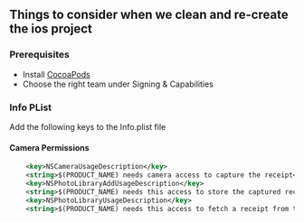 ## Things to consider when we clean and re-create the ios project

### Prerequisites

- Install [CocoaPods](https://formulae.brew.sh/formula/cocoapods)
- Choose the right team under Signing & Capabilities

### Info PList

Add the following keys to the Info.plist file

#### Camera Permissions

```xml
	<key>NSCameraUsageDescription</key>
	<string>$(PRODUCT_NAME) needs camera access to capture the receipt</string>
	<key>NSPhotoLibraryAddUsageDescription</key>
	<string>$(PRODUCT_NAME) needs this access to store the captured receipt</string>
	<key>NSPhotoLibraryUsageDescription</key>
	<string>$(PRODUCT_NAME) needs this access to fetch a receipt from the gallery</string>
```
